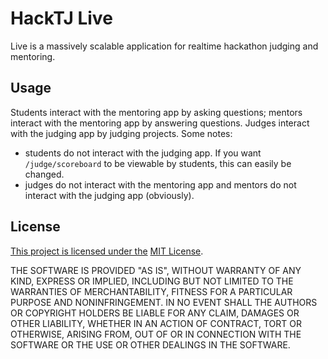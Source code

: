 # HackTJ Live
Live is a massively scalable application for realtime hackathon judging and mentoring.

## Usage
Students interact with the mentoring app by asking questions; mentors interact with the mentoring app by answering questions. Judges interact with the judging app by judging projects. Some notes:
- students do not interact with the judging app. If you want `/judge/scoreboard` to be viewable by students, this can easily be changed.
- judges do not interact with the mentoring app and mentors do not interact with the judging app (obviously). 

## License
[This project is licensed under the](./LICENSE) [MIT License](https://opensource.org/licenses/MIT).

THE SOFTWARE IS PROVIDED "AS IS", WITHOUT WARRANTY OF ANY KIND, EXPRESS OR
IMPLIED, INCLUDING BUT NOT LIMITED TO THE WARRANTIES OF MERCHANTABILITY,
FITNESS FOR A PARTICULAR PURPOSE AND NONINFRINGEMENT. IN NO EVENT SHALL THE
AUTHORS OR COPYRIGHT HOLDERS BE LIABLE FOR ANY CLAIM, DAMAGES OR OTHER
LIABILITY, WHETHER IN AN ACTION OF CONTRACT, TORT OR OTHERWISE, ARISING FROM,
OUT OF OR IN CONNECTION WITH THE SOFTWARE OR THE USE OR OTHER DEALINGS IN THE
SOFTWARE.
